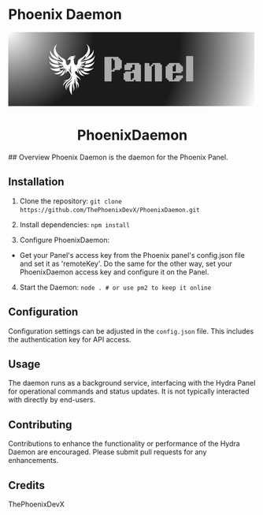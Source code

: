 # Phoenix Daemon

![PhoenixDaemon Logo](https://raw.githubusercontent.com/ThePhoenixDevX/PhoenixCP/refs/heads/main/phoenixcp.webp)

<h1 align="center">PhoenixDaemon</h1>
## Overview
Phoenix Daemon is the daemon for the Phoenix Panel.

## Installation
1. Clone the repository:
`git clone https://github.com/ThePhoenixDevX/PhoenixDaemon.git`

2. Install dependencies:
`npm install`

3. Configure PhoenixDaemon:
- Get your Panel's access key from the Phoenix panel's config.json file and set it as 'remoteKey'. Do the same for the other way, set your PhoenixDaemon access key and configure it on the Panel.

4. Start the Daemon:
`node . # or use pm2 to keep it online`

## Configuration
Configuration settings can be adjusted in the `config.json` file. This includes the authentication key for API access.

## Usage
The daemon runs as a background service, interfacing with the Hydra Panel for operational commands and status updates. It is not typically interacted with directly by end-users.

## Contributing
Contributions to enhance the functionality or performance of the Hydra Daemon are encouraged. Please submit pull requests for any enhancements.


## Credits
ThePhoenixDevX
